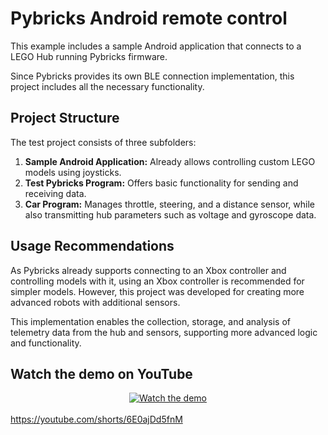 <h1>Pybricks Android remote control</h1>
<p>
        This example includes a sample Android application that connects to a LEGO Hub running Pybricks firmware.
    </p>
    <p>
        Since Pybricks provides its own BLE connection implementation, this project includes all the necessary functionality.
    </p>
    <h2>Project Structure</h2>
    <p>The test project consists of three subfolders:</p>
    <ol>
        <li>
            <strong>Sample Android Application:</strong>  
            Already allows controlling custom LEGO models using joysticks.
        </li>
        <li>
            <strong>Test Pybricks Program:</strong>  
            Offers basic functionality for sending and receiving data.
        </li>
        <li>
            <strong>Car Program:</strong>  
            Manages throttle, steering, and a distance sensor, while also transmitting hub parameters such as voltage and gyroscope data.
        </li>
    </ol>
    <h2>Usage Recommendations</h2>
    <p>
        As Pybricks already supports connecting to an Xbox controller and controlling models with it, using an Xbox controller is recommended for simpler models. However, this project was developed for creating more advanced robots with additional sensors.
    </p>
    <p>
        This implementation enables the collection, storage, and analysis of telemetry data from the hub and sensors, supporting more advanced logic and functionality.
    </p>

<h2>Watch the demo on YouTube</h2>
<div align="center">
    <a href="https://youtube.com/shorts/6E0ajDd5fnM">
        <img src="https://img.youtube.com/vi/6E0ajDd5fnM/0.jpg" alt="Watch the demo" />
    </a>
</div>
<br>
<a href="https://youtube.com/shorts/6E0ajDd5fnM">https://youtube.com/shorts/6E0ajDd5fnM</a>
